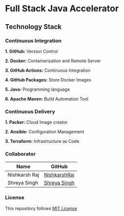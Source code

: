 # Full Stack Java Accelerator

## Technology Stack

### Continuous Integration

**1. GitHub:** Version Control

**2. Docker:** Containerization and Remote Server

**3. GitHub Actions:** Continuous Integration

**4. GitHub Packages:** Store Docker Images

**5. Java:** Programming language

**6. Apache Maven:** Build Automation Tool

### Continuous Delivery

**1. Packer:** Cloud Image creator

**2. Ansible:** Configuration Management

**3. Terraform:** Infrastructure as Code


### Collaborator

|  Name | GitHub  | 
|---|---|
| Nishkarsh Raj | [NishkarshRaj](https://www.github.com/NishkarshRaj) |
| Shreya Singh | [Shreya Singh](https://www.github.com/shreyasingh18) |


### License

This repository follows [MIT License](LICENSE)
